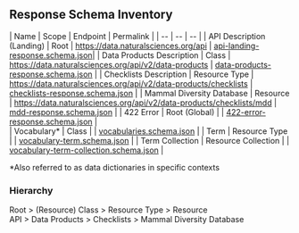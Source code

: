 ## Response Schema Inventory
| Name | Scope | Endpoint | Permalink |
| -- | -- | -- |
| API Description (Landing) | Root | https://data.naturalsciences.org/api | [api-landing-response.schema.json](https://github.com/ben-norton/informatics-api-response-schemas/blob/ad75f33f07fe1922ae1532c9ffc92d1bd0405be9/schemas/descriptive/api-landing-response.schema.json)|
| Data Products Description | Class | https://data.naturalsciences.org/api/v2/data-products | [data-products-response.schema.json](https://github.com/ben-norton/informatics-api-response-schemas/blob/da058784ccd66ba3885834c9fe23e5f81082fae1/schemas/data-products/data-products-response.schema.json) |
| Checklists Description | Resource Type  | https://data.naturalsciences.org/api/v2/data-products/checklists | [checklists-response.schema.json](https://github.com/ben-norton/informatics-api-response-schemas/blob/da058784ccd66ba3885834c9fe23e5f81082fae1/schemas/data-products/checklists-response.schema.json) |
| Mammal Diversity Database | Resource | https://data.naturalsciences.org/api/v2/data-products/checklists/mdd | [mdd-response.schema.json](https://github.com/ben-norton/informatics-api-response-schemas/blob/da058784ccd66ba3885834c9fe23e5f81082fae1/schemas/data-products/mdd-response.schema.json) |
| 422 Error | Root (Global) |  | [422-error-response.schema.json](https://github.com/ben-norton/informatics-api-response-schemas/blob/da058784ccd66ba3885834c9fe23e5f81082fae1/schemas/metadata/422-error-response.schema.json
) |  
| Vocabulary* | Class |  | [vocabularies.schema.json](https://github.com/ben-norton/informatics-api-response-schemas/blob/da058784ccd66ba3885834c9fe23e5f81082fae1/schemas/vocabularies/vocabularies.schema.json) |
| Term | Resource Type |  | [vocabulary-term.schema.json](https://github.com/ben-norton/informatics-api-response-schemas/blob/da058784ccd66ba3885834c9fe23e5f81082fae1/schemas/vocabularies/vocabulary-term.schema.json) |
| Term Collection | Resource Collection |  | [vocabulary-term-collection.schema.json](https://github.com/ben-norton/informatics-api-response-schemas/blob/da058784ccd66ba3885834c9fe23e5f81082fae1/schemas/vocabularies/vocabulary-terms-collection.schema.json) |

*Also referred to as data dictionaries in specific contexts

### Hierarchy
Root > (Resource) Class > Resource Type > Resource  
API > Data Products > Checklists > Mammal Diversity Database  
